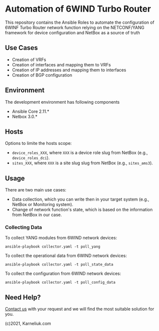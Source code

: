 # Automation of 6WIND Turbo Router
This repository contains the Ansible Roles to automate the configuration of 6WINF Turbo Router network function relying on the NETCONF/YANG framework for device configuration and NetBox as a source of truth

## Use Cases
- Creation of VRFs
- Creation of interfaces and mapping them to VRFs
- Creation of IP addresses and mapping them to interfaces
- Creation of BGP configuration

## Environment
The development environment has following components
- Ansible Core 2.11.*
- Netbox 3.0.*

## Hosts
Options to limite the hosts scope:
- `device_roles_XXX`, where `XXX` is a device role slug from NetBox (e.g., `device_roles_dci`).
- `sites_XXX`, where `XXX` is a site slug slug from NetBox (e.g., `sites_ams3`).

## Usage
There are two main use cases:
- Data collection, which you can write then in your target system (e.g., NetBox or Monitoring system).
- Change of network function's state, which is based on the information from NetBox in our case.

### Collecting Data
To collect YANG modules from 6WIND network devices:
```
ansible-playbook collector.yaml -t poll_yang
```

To collect the operational data from 6WIND network devices:
```
ansible-playbook collector.yaml -t poll_state_data
```

To collect the configuration from 6WIND network devices:
```
ansible-playbook collector.yaml -t poll_config_data
```

## Need Help?
[Contact us](https://karneliuk.com/contact/) with your request and we will find the most suitable solution for you.

(c)2021, Karneliuk.com